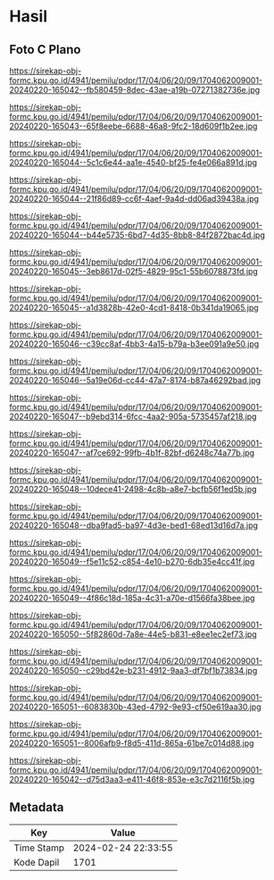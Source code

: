 # Hasil

## Foto C Plano

https://sirekap-obj-formc.kpu.go.id/4941/pemilu/pdpr/17/04/06/20/09/1704062009001-20240220-165042--fb580459-8dec-43ae-a19b-07271382736e.jpg

https://sirekap-obj-formc.kpu.go.id/4941/pemilu/pdpr/17/04/06/20/09/1704062009001-20240220-165043--65f8eebe-6688-46a8-9fc2-18d609f1b2ee.jpg

https://sirekap-obj-formc.kpu.go.id/4941/pemilu/pdpr/17/04/06/20/09/1704062009001-20240220-165044--5c1c6e44-aa1e-4540-bf25-fe4e066a891d.jpg

https://sirekap-obj-formc.kpu.go.id/4941/pemilu/pdpr/17/04/06/20/09/1704062009001-20240220-165044--21f86d89-cc6f-4aef-9a4d-dd06ad39438a.jpg

https://sirekap-obj-formc.kpu.go.id/4941/pemilu/pdpr/17/04/06/20/09/1704062009001-20240220-165044--b44e5735-6bd7-4d35-8bb8-84f2872bac4d.jpg

https://sirekap-obj-formc.kpu.go.id/4941/pemilu/pdpr/17/04/06/20/09/1704062009001-20240220-165045--3eb8617d-02f5-4829-95c1-55b6078873fd.jpg

https://sirekap-obj-formc.kpu.go.id/4941/pemilu/pdpr/17/04/06/20/09/1704062009001-20240220-165045--a1d3828b-42e0-4cd1-8418-0b341da19065.jpg

https://sirekap-obj-formc.kpu.go.id/4941/pemilu/pdpr/17/04/06/20/09/1704062009001-20240220-165046--c39cc8af-4bb3-4a15-b79a-b3ee091a9e50.jpg

https://sirekap-obj-formc.kpu.go.id/4941/pemilu/pdpr/17/04/06/20/09/1704062009001-20240220-165046--5a19e06d-cc44-47a7-8174-b87a46292bad.jpg

https://sirekap-obj-formc.kpu.go.id/4941/pemilu/pdpr/17/04/06/20/09/1704062009001-20240220-165047--b9ebd314-6fcc-4aa2-905a-5735457af218.jpg

https://sirekap-obj-formc.kpu.go.id/4941/pemilu/pdpr/17/04/06/20/09/1704062009001-20240220-165047--af7ce692-99fb-4b1f-82bf-d6248c74a77b.jpg

https://sirekap-obj-formc.kpu.go.id/4941/pemilu/pdpr/17/04/06/20/09/1704062009001-20240220-165048--10dece41-2498-4c8b-a8e7-bcfb56f1ed5b.jpg

https://sirekap-obj-formc.kpu.go.id/4941/pemilu/pdpr/17/04/06/20/09/1704062009001-20240220-165048--dba9fad5-ba97-4d3e-bed1-68ed13d16d7a.jpg

https://sirekap-obj-formc.kpu.go.id/4941/pemilu/pdpr/17/04/06/20/09/1704062009001-20240220-165049--f5e11c52-c854-4e10-b270-6db35e4cc41f.jpg

https://sirekap-obj-formc.kpu.go.id/4941/pemilu/pdpr/17/04/06/20/09/1704062009001-20240220-165049--4f86c18d-185a-4c31-a70e-d1566fa38bee.jpg

https://sirekap-obj-formc.kpu.go.id/4941/pemilu/pdpr/17/04/06/20/09/1704062009001-20240220-165050--5f82860d-7a8e-44e5-b831-e8ee1ec2ef73.jpg

https://sirekap-obj-formc.kpu.go.id/4941/pemilu/pdpr/17/04/06/20/09/1704062009001-20240220-165050--c29bd42e-b231-4912-9aa3-df7bf1b73834.jpg

https://sirekap-obj-formc.kpu.go.id/4941/pemilu/pdpr/17/04/06/20/09/1704062009001-20240220-165051--6083830b-43ed-4792-9e93-cf50e619aa30.jpg

https://sirekap-obj-formc.kpu.go.id/4941/pemilu/pdpr/17/04/06/20/09/1704062009001-20240220-165051--8006afb9-f8d5-411d-865a-61be7c014d88.jpg

https://sirekap-obj-formc.kpu.go.id/4941/pemilu/pdpr/17/04/06/20/09/1704062009001-20240220-165042--d75d3aa3-e411-46f8-853e-e3c7d2116f5b.jpg


## Metadata

| Key        | Value               |
| ---------- | ------------------- |
| Time Stamp | 2024-02-24 22:33:55 |
| Kode Dapil | 1701                |



